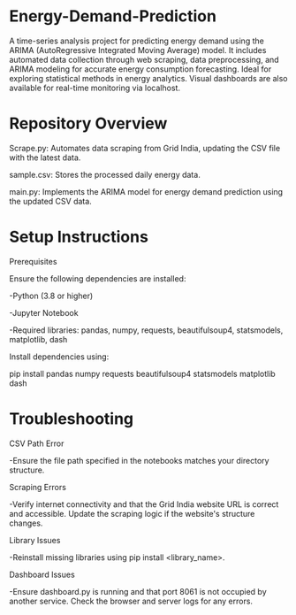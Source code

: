 # Energy-Demand-Prediction
A time-series analysis project for predicting energy demand using the ARIMA (AutoRegressive Integrated Moving Average) model. It includes automated data collection through web scraping, data preprocessing, and ARIMA modeling for accurate energy consumption forecasting. Ideal for exploring statistical methods in energy analytics. Visual dashboards are also available for real-time monitoring via localhost.


# Repository Overview
Scrape.py: Automates data scraping from Grid India, updating the CSV file with the latest data.

sample.csv: Stores the processed daily energy data.

main.py: Implements the ARIMA model for energy demand prediction using the updated CSV data.

# Setup Instructions
Prerequisites

Ensure the following dependencies are installed:

-Python (3.8 or higher)

-Jupyter Notebook

-Required libraries: pandas, numpy, requests, beautifulsoup4, statsmodels, matplotlib, dash

  Install dependencies using:
  
  pip install pandas numpy requests beautifulsoup4 statsmodels matplotlib dash

# Troubleshooting
CSV Path Error

-Ensure the file path specified in the notebooks matches your directory structure.

Scraping Errors

-Verify internet connectivity and that the Grid India website URL is correct and accessible. Update the scraping logic if the website's structure changes.

Library Issues

-Reinstall missing libraries using pip install <library_name>.

Dashboard Issues

-Ensure dashboard.py is running and that port 8061 is not occupied by another service. Check the browser and server logs for any errors.
